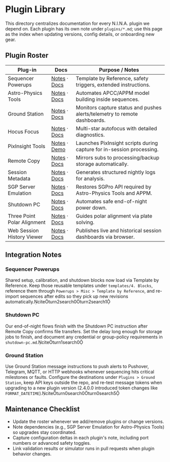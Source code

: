 # Plugin Library

This directory centralizes documentation for every N.I.N.A. plugin we depend on. Each plugin has its own note under `plugins/*.md`; use this page as the index when updating versions, config details, or onboarding new gear.

## Plugin Roster
| Plug-in | Docs | Purpose / Notes |
|---------|------|-----------------|
| Sequencer Powerups | [Notes](sequencer-powerups.md) · [Docs](https://marcblank.github.io/) | Template by Reference, safety triggers, extended instructions. |
| Astro-Physics Tools | [Notes](astro-physics-tools.md) · [Docs](https://daleghent.com/astro-physics-tools/) | Automates APCC/APPM model building inside sequences. |
| Ground Station | [Notes](ground-station.md) · [Docs](https://daleghent.com/ground-station/) | Monitors capture status and pushes alerts/telemetry to remote dashboards. |
| Hocus Focus | [Notes](hocus-focus.md) · [Docs](https://patriotastro.github.io/NINA_Plugins/HocusFocus.html) | Multi-star autofocus with detailed diagnostics. |
| PixInsight Tools | [Notes](pixinsight-tools.md) · [Demo](https://www.bilibili.com/video/BV1os411A7Ha) | Launches PixInsight scripts during capture for in-session processing. |
| Remote Copy | [Notes](remote-copy.md) · [Docs](https://github.com/tcpalmer/NINA.Plugin.RemoteCopy) | Mirrors subs to processing/backup storage automatically. |
| Session Metadata | [Notes](session-metadata.md) · [Docs](https://github.com/tcpalmer/NINA.Plugin.SessionMetadata) | Generates structured nightly logs for analysis. |
| SGP Server Emulation | [Notes](sgp-server-emulation.md) · [Docs](https://nighttime-imaging.eu/news/2024/05/09/n.i.n.a.-3.0.0.1005-beta-release-notes/) | Restores SGPro API required by Astro-Physics Tools and APPM. |
| Shutdown PC | [Notes](shutdown-pc.md) · [Docs](https://github.com/tcpalmer/NINA.Plugin.ShutdownPC/releases) | Automates safe end-of-night power down. |
| Three Point Polar Alignment | [Notes](three-point-polar-alignment.md) · [Docs](https://doc.polo65.net/NINA-TPPA/) | Guides polar alignment via plate solving. |
| Web Session History Viewer | [Notes](web-session-history-viewer.md) · [Docs](https://github.com/tcpalmer/NINA.Plugin.WebSessionHistoryViewer) | Publishes live and historical session dashboards via browser. |

## Integration Notes
### Sequencer Powerups
Shared setup, calibration, and shutdown blocks now load via Template by Reference. Keep those reusable templates under `templates/4. Blocks`, reference them through `Powerups > Misc > Template by Reference`, and re-import sequences after edits so they pick up new revisions automatically.citeturn2search0turn2search1

### Shutdown PC
Our end-of-night flows finish with the Shutdown PC instruction after Remote Copy confirms file transfers. Set the delay long enough for storage jobs to finish, and document any credential or group-policy requirements in `shutdown-pc.md`.citeturn1search0

### Ground Station
Use Ground Station message instructions to push alerts to Pushover, Telegram, MQTT, or HTTP webhooks whenever sequencing hits critical milestones or faults. Configure the destinations under `Plugins > Ground Station`, keep API keys outside the repo, and re-test message tokens when upgrading to a new plugin version (2.4.0.0 introduced token changes like `FORMAT_DATETIME`).citeturn0search0turn0search5

## Maintenance Checklist
- Update the roster whenever we add/remove plugins or change versions.
- Note dependencies (e.g., SGP Server Emulation for Astro-Physics Tools) so upgrades stay coordinated.
- Capture configuration deltas in each plugin's note, including port numbers or advanced safety toggles.
- Link validation results or simulator runs in pull requests when plugin behavior changes.
